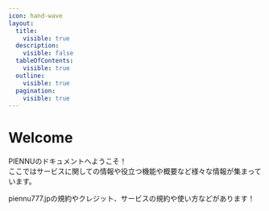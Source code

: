 ```yaml
---
icon: hand-wave
layout:
  title:
    visible: true
  description:
    visible: false
  tableOfContents:
    visible: true
  outline:
    visible: true
  pagination:
    visible: true
---
```


# Welcome

PIENNUのドキュメントへようこそ！\
ここではサービスに関しての情報や役立つ機能や概要など様々な情報が集まっています。

piennu777.jpの規約やクレジット、サービスの規約や使い方などがあります！
